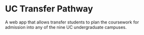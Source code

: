 # UC Transfer Pathway 

A web app that allows transfer students to plan the coursework for admission into any of the nine UC undergraduate campuses. 